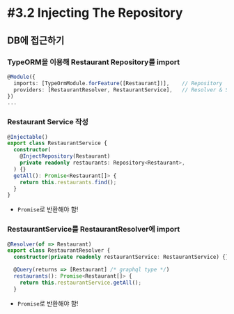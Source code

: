 # #3.2 Injecting The Repository

## DB에 접근하기

### TypeORM을 이용해 Restaurant Repository를 import

```ts
@Module({
  imports: [TypeOrmModule.forFeature([Restaurant])],    // Repository
  providers: [RestaurantResolver, RestaurantService],   // Resolver & Service
})
...
```

### Restaurant Service 작성

```ts
@Injectable()
export class RestaurantService {
  constructor(
    @InjectRepository(Restaurant)
    private readonly restaurants: Repository<Restaurant>,
  ) {}
  getAll(): Promise<Restaurant[]> {
    return this.restaurants.find();
  }
}
```

- `Promise`로 반환해야 함!

### RestaurantService를 RestaurantResolver에 import

```ts
@Resolver(of => Restaurant)
export class RestaurantResolver {
  constructor(private readonly restaurantService: RestaurantService) {}

  @Query(returns => [Restaurant] /* graphql type */)
  restaurants(): Promise<Restaurant[]> {
    return this.restaurantService.getAll();
  }
```

- `Promise`로 반환해야 함!
